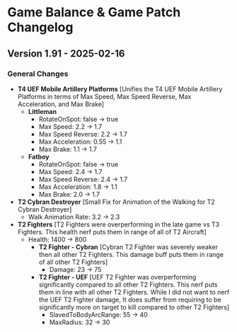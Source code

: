 # Game Balance & Game Patch Changelog

## Version 1.91 - 2025-02-16
### General Changes
- **T4 UEF Mobile Artillery Platforms**
    [Unifies the T4 UEF Mobile Artillery Platforms in terms of Max Speed, Max Speed Reverse, Max Acceleration, and Max Brake]
    - **Littleman**
        - RotateOnSpot: false -> true
        - Max Speed: 2.2 -> 1.7
        - Max Speed Reverse: 2.2 -> 1.7
        - Max Acceleration: 0.55 -> 1.1
        - Max Brake: 1.1 -> 1.7
    - **Fatboy**
        - RotateOnSpot: false -> true
        - Max Speed: 2.4 -> 1.7
        - Max Speed Reverse: 2.4 -> 1.7
        - Max Acceleration: 1.8 -> 1.1
        - Max Brake: 2.0 -> 1.7
- **T2 Cybran Destroyer**
    [Small Fix for Animation of the Walking for T2 Cybran Destroyer]
    - Walk Animation Rate: 3.2 -> 2.3
- **T2 Fighters**
    [T2 Fighters were overperforming in the late game vs T3 Fighters. This health nerf puts them in range of all of T2 Aircraft]
    - Health: 1400 -> 800
      - **T2 Fighter - Cybran**
        [Cybran T2 Fighter was severely weaker then all other T2 Fighters. This damage buff puts them in range of all other T2 Fighters]
        - Damage: 23 -> 75
      - **T2 Fighter - UEF**
        [UEF T2 Fighter was overperforming significantly compared to all other T2 Fighters. This nerf puts them in line with all other T2 Fighters.
        While I did not want to nerf the UEF T2 Fighter damage, It does suffer from requiring to be significantly more on target to kill compared to other T2 Fighters]
        - SlavedToBodyArcRange: 55 -> 40
        - MaxRadius: 32 -> 30
